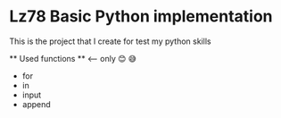 # Lz78 Basic Python implementation

This is the project that I create for test my python skills

** Used functions **  <-- only 😊 😅
* for 
* in
* input
* append
